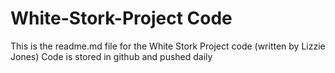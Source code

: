 # White-Stork-Project Code

This is the readme.md file for the White Stork Project code (written by Lizzie Jones)
Code is stored in github and pushed daily
